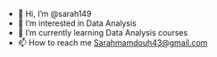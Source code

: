 - 👋 Hi, I’m @sarah149
- 👀 I’m interested in Data Analysis
- 🌱 I’m currently learning Data Analysis courses
- 📫 How to reach me Sarahmamdouh43@gmail.com

<!---
sarah149/sarah149 is a ✨ special ✨ repository because its `README.md` (this file) appears on your GitHub profile.
You can click the Preview link to take a look at your changes.
--->
